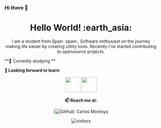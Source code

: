 ### Hi there 👋

<!--
**CarlosMontoyaHidalgo/CarlosMontoyaHidalgo** is a ✨ _special_ ✨ repository because its `README.md` (this file) appears on your GitHub profile.

Here are some ideas to get you started:

- 🔭 I’m currently working on ...
- 🌱 I’m currently learning ...
- 👯 I’m looking to collaborate on ...
- 🤔 I’m looking for help with ...
- 💬 Ask me about ...
- 📫 How to reach me: ...
- 😄 Pronouns: ...
- ⚡ Fun fact: ...
-->

<h1 align= "center"><b>Hello World! :earth_asia:</b></h1>


<p align="center">
I am a student from Spain :spain:. Software enthusiast on the journey making life easier by creating utility tools. Recently I've started contributing to opensource projects.
</p>


**💼 Currently studying **


**🌱 Looking forward to learn:**
<p align="center">
<code><a href="https://www.javascript.com/" target="_blank"><img height="50" src="https://www.vectorlogo.zone/logos/javascript/javascript-ar21.svg"></a></code>
<code><a href="https://reactjs.org/" target="_blank"><img height="50" src="https://www.vectorlogo.zone/logos/reactjs/reactjs-ar21.svg"></a></code>
</p>

<div align="center">

**📫 Reach me at:**<br>

[![GitHub: Carlos Montoya](https://github.com/CarlosMontoyaHidalgo)

<div align="center">

![visitors](https://visitor-badge.glitch.me/badge?page_id=Mohitp98.visitor-badge)

</div>  
